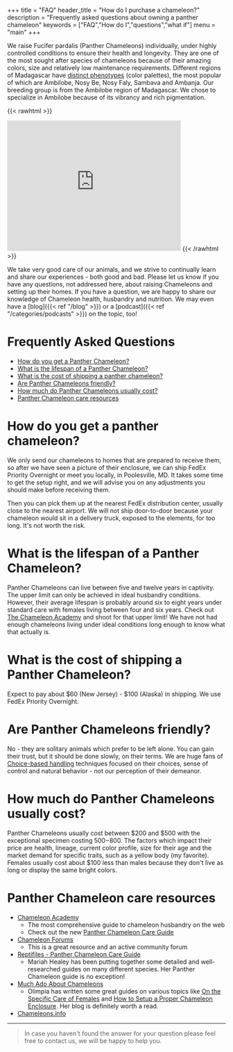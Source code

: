 +++
title = "FAQ"
header_title = "How do I purchase a chameleon?"
description = "Frequently asked questions about owning a panther chameleon"
keywords = ["FAQ","How do I","questions","what if"]
menu = "main"
+++

We raise Fucifer pardalis (Panther Chameleons) individually, under highly controlled conditions to ensure their health and longevity. They are one of the most sought after species of chameleons because of their amazing colors, size and relatively low maintenance requirements. Different regions of Madagascar have [distinct phenotypes](https://www.madcham.de/en/) (color palettes), the most popular of which are Ambilobe, Nosy Be, Nosy Faly, Sambava and Ambanja. Our breeding group is from the Ambilobe region of Madagascar. We chose to specialize in Ambilobe because of its vibrancy and rich pigmentation. 

{{< rawhtml >}}
<iframe src="https://www.google.com/maps/embed?pb=!1m18!1m12!1m3!1d311974.95676865586!2d49.026378432219275!3d-13.191175344746163!2m3!1f0!2f0!3f0!3m2!1i1024!2i768!4f13.1!3m3!1m2!1s0x2214f52f0a812659%3A0x1b97fc64fe096001!2sAmbilobe%2C%20Madagascar!5e1!3m2!1sen!2sus!4v1707187400333!5m2!1sen!2sus" width="400" height="300" style="border:0;" allowfullscreen="" loading="lazy" referrerpolicy="no-referrer-when-downgrade"></iframe>
{{< /rawhtml >}}

We take very good care of our animals, and we strive to continually learn and share our experiences - both good and bad. Please let us know if you have any questions, not addressed here, about raising Chameleons and setting up their homes.  If you have a question, we are happy to share our knowledge of Chameleon health, husbandry and nutrition. We may even have a [blog]({{< ref "/blog" >}}) or a [podcast]({{< ref "/categories/podcasts" >}}) on the topic, too!

# Frequently Asked Questions
- [How do you get a Panther Chameleon?](#how-do-you-get-a-panther-chameleon)
- [What is the lifespan of a Panther Chameleon?](#what-is-the-lifespan-of-a-panther-chameleon)
- [What is the cost of shipping a panther chameleon?](#what-is-the-cost-of-shipping-a-panther-chameleon)
- [Are Panther Chameleons friendly?](#are-panther-chameleons-friendly)
- [How much do Panther Chameleons usually cost?](#how-much-do-panther-chameleons-usually-cost)
- [Panther Chameleon care resources](#panther-chameleon-care-resources)

# How do you get a panther chameleon?

We only send our chameleons to homes that are prepared to receive them, so after we have seen a picture of their enclosure, we can ship FedEx Priority Overnight or meet you locally, in Poolesville, MD. It takes some time to get the setup right, and we will advise you on any adjustments you should make before receiving them.

Then you can pick them up at the nearest FedEx distribution center, usually close to the nearest airport. We will not ship door-to-door because your chameleon would sit in a delivery truck, exposed to the elements, for too long. It's not worth the risk.

# What is the lifespan of a Panther Chameleon?

Panther Chameleons can live between five and twelve years in captivity. The upper limit can only be achieved in ideal husbandry conditions. However, their average lifespan is probably around six to eight years under standard care with females living between four and six years. Check out [The Chameleon Academy](https://chameleonacademy.com/podcasts/) and shoot for that upper limit! We have not had enough chameleons living under ideal conditions long enough to know what that actually is.

# What is the cost of shipping a Panther Chameleon?

Expect to pay about $60 (New Jersey) - $100 (Alaska) in shipping. We use FedEx Priority Overnight.

# Are Panther Chameleons friendly?

No - they are solitary animals which prefer to be left alone. You can gain their trust, but it should be done slowly, on their terms. We are huge fans of [Choice-based handling](https://journal.iaabcfoundation.org/choice-control-and-training-for-ectotherms/) techniques focused on their choices, sense of control and natural behavior - not our perception of their demeanor. 

# How much do Panther Chameleons usually cost?

Panther Chameleons usually cost between $200 and $500 with the exceptional specimen costing $500-$800. The factors which impact their price are health, lineage, current color profile, size for their age and the market demand for specific traits, such as a yellow body (my favorite). Females usually cost about $100 less than males because they don't live as long or display the same bright colors.

# Panther Chameleon care resources

- [Chameleon Academy](https://chameleonacademy.com/)
  - The most comprehensive guide to chameleon husbandry on the web
  - Check out the new [Panther Chameleon Care Guide](https://chameleonacademy.com/panther-chameleon-care/)
- [Chameleon Forums](https://www.chameleonforums.com/)
  - This is a great resource and an active community forum
- [Reptifiles - Panther Chameleon Care Guide](https://reptifiles.com/panther-chameleon-care-sheet/)
  - Mariah Healey has been putting together some detailed and well-researched guides on many different species. Her Panther Chameleon guide is no exception!
- [Much Ado About Chameleons](http://www.muchadoaboutchameleons.com/)
  - Olimpia has written some great guides on various topics like [On the Specific Care of Females](http://www.muchadoaboutchameleons.com/2012/05/on-specific-care-of-females.html) and [How to Setup a Proper Chameleon Enclosure](http://www.muchadoaboutchameleons.com/2012/04/how-to-set-up-proper-chameleon.html). Her blog is definitely worth a read.
- [Chameleons.info](https://www.chameleons.info/en/furcifer-pardalis/)
---

> In case you haven't found the answer for your question please feel free to contact us, we will be happy to help you.
